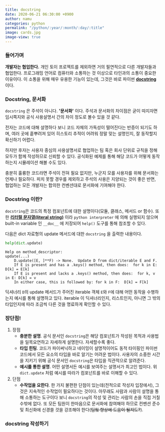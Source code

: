 ```yaml
---
title: docstring
date: 2020-06-21 06:30:00 +0900
author: namu
categories: python
permalink: "/python/:year/:month/:day/:title"
image: cards.jpg
image-view: true
---
```


### 들어가며

**개발자는 협업한다.**
개인 토이 프로젝트를 제외하면 거의 필연적으로 다른 개발자들과 협업한다.
프로그래밍 언어로 컴퓨터와 소통하는 것 이상으로 타인과의 소통이 중요한 이유이다.
이 소통을 위해 매우 유용한 기능이 있는데, 그것은 바로 파이썬
**[docstring](https://wikidocs.net/16050)** 이다.

### Docstring, 문서화

`docstring` 은 주석이 아니다. **'문서화'** 이다. 주석과 문서화의 차이점은 굳이 따지자면
임시쪽지와 공식 사용설명서 간의 차이 정도로 볼수 있을 것 같다.

전자는 코드에 대해 설명하다 보니 코드 자체의 가독성이 떨어진다는 반증이 되기도 하며,
여러 곳에 흩뿌려져 있어 히스토리 추적이 어려워 정말 맞는 설명인지, 잘 동작할지 확신하기 어렵다.

하지만 후자는 사용자 중심의 사용설명서로 협업하는 팀 혹은 회사 단위로 규칙을 정해 모두가 함께 작성하므로 신뢰할 수 있다.
공식화된 예제를 통해 해당 코드가 어떻게 동작하는지 시뮬레이션 해볼 수도 있다.

충분히 훌륭한 코드라면 주석이 전혀 필요 없지만, 누군지 모를 사용자를 위해 문서화는 언제나 필요하다.
피치 못할 경우를 제외하고 주석의 사용은 지양되는 것이 좋은 반면, 협업하는 모든 개발자는 합의한 컨벤션대로 문서화에 기여해야 한다.

### Docstring 이란?

```docstring```은 코드의 특정 컴포넌트에 대한 설명이다(모듈, 클래스, 메서드 or 함수).
또한 **[리터럴 문자열(literal string)](https://www.computerhope.com/jargon/l/literal.htm)** 이라
`python interpreter` 에 의해 실행되지 않으며 built-in variable 인 `__doc__` 에 저장되어 `help()` 도구를 통해 참조할 수 있다.

다음은 dict 자료형의 update 메서드에 대한 `docstring` 을 출력한 내용이다.

```python
help(dict.update)
```

```text
Help on method_descriptor:
update(...)
    D.update([E, ]**F) -> None.  Update D from dict/iterable E and F.
    If E is present and has a .keys() method, then does:  for k in E: D[k] = E[k]
    If E is present and lacks a .keys() method, then does:  for k, v in E: D[k] = v
    In either case, this is followed by: for k in F:  D[k] = F[k]
```

딕셔너리 ```D```의 update 메서드가 주어진 iterable 객체 ```E```와 ```F```에 대해 어떤 동작을 수행하는지
예시를 통해 설명하고 있다. iterable 이 딕셔너리인지, 리스트인지,
아니면 그 밖의 타입인지에 따라 조금씩 다른 것을 명료하게 확인할 수 있다.

### 장단점!

1. 장점
    - **충분한 설명**.
    공식 문서인 ```docstring```은 해당 컴포넌트가 작성된 목적과 사용법을 일목요연하고 자세하게 설명한다. 자세할수록 좋다.
    - **타입 힌팅**.
    코드가 파이써닉하고 네이밍이 설명적이어도 동적 타이핑인 파이썬 코드에서 모든 요소의 타입을 바로 알기는 어려운 법이다.
    사용자의 소중한 시간을 지키기 위해 공식 문서인 ```docstring```은 타입을 직관적으로 알려준다.
    - **예시를 통한 설명**.
    어떤 설명서든 예시를 보여주는 설명서가 최고인 법이다. 위 `dict.update` 처럼 예시를 따라가 컴포넌트를 바로 이해할 수 있다.
2. 단점
    - **수작업을 요한다**.
    한 가지 불편한 단점이 있는데(전적으로 작성자 입장에서), 그것은 지속적인 수작업이 필요하다는 것이다.
    아무래도 사람과 사람이 설명을 통해 소통하는 도구이다 보니 ```docstring```의 작성 및 관리는 사람의 손을 직접 거칠 수밖에 없다.
    또 모든 팀원이 한마음으로 문서화에 참여해야 하므로 컨벤션 준수 및 최신화에 신경쓸 것을 강조해야
    한다(<del>팀웤 향상에 도움이 될지도?</del>).

### docstring 작성하기
